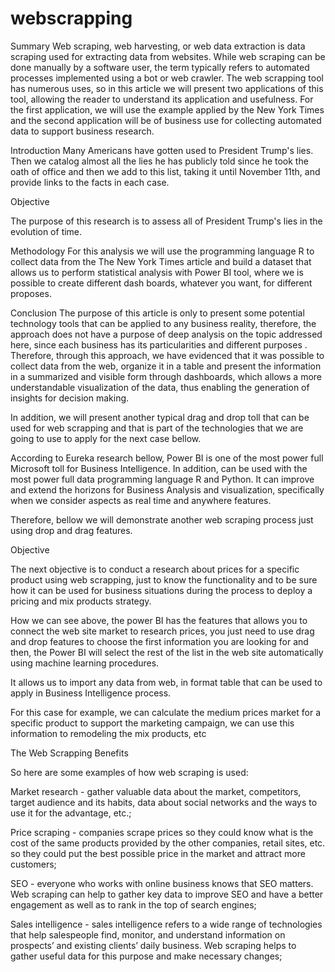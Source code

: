 



# webscrapping

Summary
Web scraping, web harvesting, or web data extraction is data scraping used for extracting data from websites. While web scraping can be done manually by a software user, the term typically refers to automated processes implemented using a bot or web crawler.
The web scrapping tool has numerous uses, so in this article we will present two applications of this tool, allowing the reader to understand its application and usefulness.
For the first application, we will use the example applied by the New York Times and the second application will be of business use for collecting automated data to support business research.

Introduction
Many Americans have gotten used to President Trump's lies. Then we catalog almost all the lies he has publicly told since he took the oath of office and then we add to this list, taking it until November 11th, and provide links to the facts in each case.

Objective

The purpose of this research is to assess all of President Trump's lies in the evolution of time.

Methodology
For this analysis we will use the programming language R to collect data from the The New York Times article and build a dataset that allows us to perform statistical analysis with Power BI tool, where we is possible to create different dash boards, whatever you want, for different proposes. 

Conclusion
The purpose of this article is only to present some potential technology tools that can be applied to any business reality, therefore, the approach does not have a purpose of deep analysis on the topic addressed here, since each business has its particularities and different purposes .
Therefore, through this approach, we have evidenced that it was possible to collect data from the web, organize it in a table and present the information in a summarized and visible form through dashboards, which allows a more understandable visualization of the data, thus enabling the generation of insights for decision making.

In addition, we will present another typical drag and drop toll that can be used for web scrapping and that is part of the technologies that we are going to use to apply for the next case bellow.

According to Eureka research bellow, Power BI is one of the most power full Microsoft toll for Business Intelligence. In addition, can be used with the most power full data programming language R and Python. It can improve and extend the horizons for Business Analysis and visualization, specifically when we consider aspects as real time and anywhere features.

Therefore, bellow we will demonstrate another web scraping process just using drop and drag features.

Objective

The next objective is to conduct a research about prices for a specific product using web scrapping, just to know the functionality and to be sure how it can be used for business situations during the process to deploy a pricing and mix products strategy.

How we can see above, the power BI has the features that allows you to connect the web site market to research prices, you  just need to use drag and drop features to choose the first information you are looking for and then, the Power BI will select the rest of the list in the web site automatically using machine learning procedures.

It allows us to import any data from web, in format table that can be used to apply in Business Intelligence process.

For this case for example, we can calculate the medium prices market for a specific product to support the marketing campaign, we can use this information to remodeling the mix products, etc


The Web Scrapping Benefits 

So here are some examples of how web scraping is used:

Market research - gather valuable data about the market, competitors, target audience and its habits, data about social networks and the ways to use it for the advantage, etc.;

Price scraping - companies scrape prices so they could know what is the cost of the same products provided by the other companies, retail sites, etc. so they could put the best possible price in the market and attract more customers;

SEO - everyone who works with online business knows that SEO matters. Web scraping can help to gather key data to improve SEO and have a better engagement as well as to rank in the top of search engines;

Sales intelligence - sales intelligence refers to a wide range of technologies that help salespeople find, monitor, and understand information on prospects’ and existing clients’ daily business. Web scraping helps to gather useful data for this purpose and make necessary changes;




